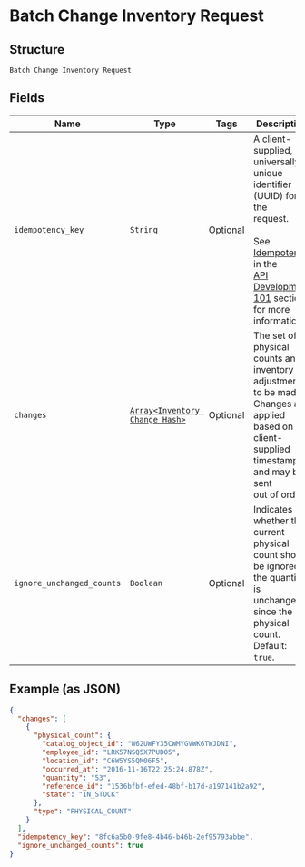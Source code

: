 
# Batch Change Inventory Request

## Structure

`Batch Change Inventory Request`

## Fields

| Name | Type | Tags | Description |
|  --- | --- | --- | --- |
| `idempotency_key` | `String` | Optional | A client-supplied, universally unique identifier (UUID) for the<br>request.<br><br>See [Idempotency](https://developer.squareup.com/docs/basics/api101/idempotency) in the<br>[API Development 101](https://developer.squareup.com/docs/basics/api101/overview) section for more<br>information. |
| `changes` | [`Array<Inventory Change Hash>`](/doc/models/inventory-change.md) | Optional | The set of physical counts and inventory adjustments to be made.<br>Changes are applied based on the client-supplied timestamp and may be sent<br>out of order. |
| `ignore_unchanged_counts` | `Boolean` | Optional | Indicates whether the current physical count should be ignored if<br>the quantity is unchanged since the last physical count. Default: `true`. |

## Example (as JSON)

```json
{
  "changes": [
    {
      "physical_count": {
        "catalog_object_id": "W62UWFY35CWMYGVWK6TWJDNI",
        "employee_id": "LRK57NSQ5X7PUD05",
        "location_id": "C6W5YS5QM06F5",
        "occurred_at": "2016-11-16T22:25:24.878Z",
        "quantity": "53",
        "reference_id": "1536bfbf-efed-48bf-b17d-a197141b2a92",
        "state": "IN_STOCK"
      },
      "type": "PHYSICAL_COUNT"
    }
  ],
  "idempotency_key": "8fc6a5b0-9fe8-4b46-b46b-2ef95793abbe",
  "ignore_unchanged_counts": true
}
```

